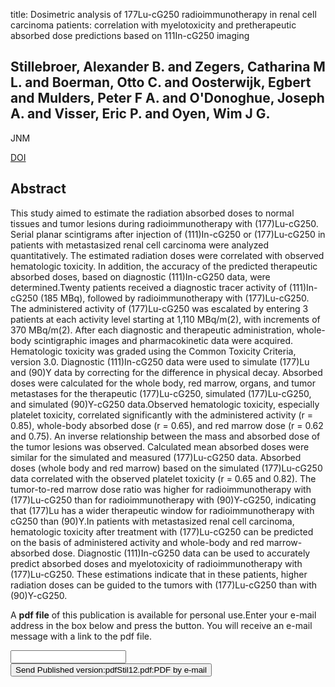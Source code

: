 title: Dosimetric analysis of 177Lu-cG250 radioimmunotherapy in renal cell carcinoma patients: correlation with myelotoxicity and pretherapeutic absorbed dose predictions based on 111In-cG250 imaging

## Stillebroer, Alexander B. and Zegers, Catharina M L. and Boerman, Otto C. and Oosterwijk, Egbert and Mulders, Peter F A. and O'Donoghue, Joseph A. and Visser, Eric P. and Oyen, Wim J G.
JNM

<a href="https://doi.org/10.2967/jnumed.111.094896">DOI</a>

## Abstract
This study aimed to estimate the radiation absorbed doses to normal tissues and tumor lesions during radioimmunotherapy with (177)Lu-cG250. Serial planar scintigrams after injection of (111)In-cG250 or (177)Lu-cG250 in patients with metastasized renal cell carcinoma were analyzed quantitatively. The estimated radiation doses were correlated with observed hematologic toxicity. In addition, the accuracy of the predicted therapeutic absorbed doses, based on diagnostic (111)In-cG250 data, were determined.Twenty patients received a diagnostic tracer activity of (111)In-cG250 (185 MBq), followed by radioimmunotherapy with (177)Lu-cG250. The administered activity of (177)Lu-cG250 was escalated by entering 3 patients at each activity level starting at 1,110 MBq/m(2), with increments of 370 MBq/m(2). After each diagnostic and therapeutic administration, whole-body scintigraphic images and pharmacokinetic data were acquired. Hematologic toxicity was graded using the Common Toxicity Criteria, version 3.0. Diagnostic (111)In-cG250 data were used to simulate (177)Lu and (90)Y data by correcting for the difference in physical decay. Absorbed doses were calculated for the whole body, red marrow, organs, and tumor metastases for the therapeutic (177)Lu-cG250, simulated (177)Lu-cG250, and simulated (90)Y-cG250 data.Observed hematologic toxicity, especially platelet toxicity, correlated significantly with the administered activity (r = 0.85), whole-body absorbed dose (r = 0.65), and red marrow dose (r = 0.62 and 0.75). An inverse relationship between the mass and absorbed dose of the tumor lesions was observed. Calculated mean absorbed doses were similar for the simulated and measured (177)Lu-cG250 data. Absorbed doses (whole body and red marrow) based on the simulated (177)Lu-cG250 data correlated with the observed platelet toxicity (r = 0.65 and 0.82). The tumor-to-red marrow dose ratio was higher for radioimmunotherapy with (177)Lu-cG250 than for radioimmunotherapy with (90)Y-cG250, indicating that (177)Lu has a wider therapeutic window for radioimmunotherapy with cG250 than (90)Y.In patients with metastasized renal cell carcinoma, hematologic toxicity after treatment with (177)Lu-cG250 can be predicted on the basis of administered activity and whole-body and red marrow-absorbed dose. Diagnostic (111)In-cG250 data can be used to accurately predict absorbed doses and myelotoxicity of radioimmunotherapy with (177)Lu-cG250. These estimations indicate that in these patients, higher radiation doses can be guided to the tumors with (177)Lu-cG250 than with (90)Y-cG250.

A <b>pdf file</b> of this publication is available for personal use.Enter your e-mail address in the box below and press the button. You will receive an e-mail message with a link to the pdf file.
<form action="sender.php">  <input type="text" name="email">  <input type="submit" value="Send Published version:pdfStil12.pdf:PDF by e-mail"></form>